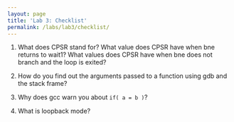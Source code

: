 ```yaml
---
layout: page
title: 'Lab 3: Checklist'
permalink: /labs/lab3/checklist/
---
```


1. What does CPSR stand for? What value does CPSR have when bne
   returns to wait1? What values does CPSR have when bne does not
   branch and the loop is exited?

2. How do you find out the arguments passed to a function using gdb
   and the stack frame?

3. Why does gcc warn you about `if( a = b )`?

4. What is loopback mode?
